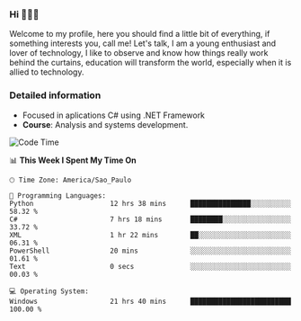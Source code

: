 


### Hi 🙋🏽‍♂️

Welcome to my profile, here you should find a little bit of everything, if something interests you, call me! Let's talk,
I am a young enthusiast and lover of technology, I like to observe and know how things really work behind the curtains, 
education will transform the world, especially when it is allied to technology.

### Detailed information
* Focused in aplications C# using .NET Framework
* **Course**: Analysis and systems development.

<!--START_SECTION:waka-->
![Code Time](http://img.shields.io/badge/Code%20Time-353%20hrs%204%20mins-blue)

📊 **This Week I Spent My Time On** 

```text
🕑︎ Time Zone: America/Sao_Paulo

💬 Programming Languages: 
Python                   12 hrs 38 mins      ███████████████░░░░░░░░░░   58.32 % 
C#                       7 hrs 18 mins       ████████░░░░░░░░░░░░░░░░░   33.72 % 
XML                      1 hr 22 mins        ██░░░░░░░░░░░░░░░░░░░░░░░   06.31 % 
PowerShell               20 mins             ░░░░░░░░░░░░░░░░░░░░░░░░░   01.61 % 
Text                     0 secs              ░░░░░░░░░░░░░░░░░░░░░░░░░   00.03 % 

💻 Operating System: 
Windows                  21 hrs 40 mins      █████████████████████████   100.00 % 
```


<!--END_SECTION:waka-->


